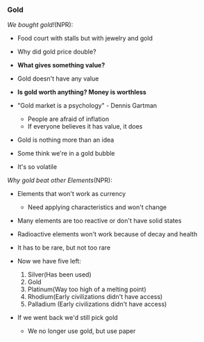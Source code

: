 ### Gold

*We bought gold!*(NPR):

* Food court with stalls but with jewelry and gold 

* Why did gold price double?

* **What gives something value?**

* Gold doesn't have any value

* **Is gold worth anything? Money is worthless**

* "Gold market is a psychology" - Dennis Gartman  

  * People are afraid of inflation 
  * If everyone believes it has value, it does

* Gold is nothing more than an idea 

* Some think we're in a gold bubble

* It's so volatile 


*Why gold beat other Elements*(NPR):

* Elements that won't work as currency 

  * Need applying characteristics and won't change

* Many elements are too reactive or don't have solid states

* Radioactive elements won't work because of decay and health

* It has to be rare, but not too rare

* Now we have five left:

   	1. Silver(Has been used)
   	2. Gold
   	3. Platinum(Way too high of a melting point)
   	4. Rhodium(Early civilizations didn't have access)
   	5. Palladium (Early civilizations didn't have access)

* If we went back we'd still pick gold

  * We no longer use gold, but use paper




